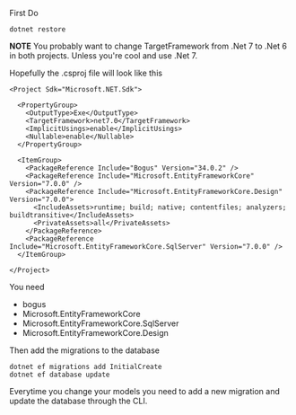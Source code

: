 First Do
```
dotnet restore
```

<b>NOTE</b> You probably want to change TargetFramework from .Net 7 to .Net 6 in both projects. Unless you're cool and use .Net 7.

Hopefully the .csproj file will look like this
```
<Project Sdk="Microsoft.NET.Sdk">

  <PropertyGroup>
    <OutputType>Exe</OutputType>
    <TargetFramework>net7.0</TargetFramework>
    <ImplicitUsings>enable</ImplicitUsings>
    <Nullable>enable</Nullable>
  </PropertyGroup>

  <ItemGroup>
    <PackageReference Include="Bogus" Version="34.0.2" />
    <PackageReference Include="Microsoft.EntityFrameworkCore" Version="7.0.0" />
    <PackageReference Include="Microsoft.EntityFrameworkCore.Design" Version="7.0.0">
      <IncludeAssets>runtime; build; native; contentfiles; analyzers; buildtransitive</IncludeAssets>
      <PrivateAssets>all</PrivateAssets>
    </PackageReference>
    <PackageReference Include="Microsoft.EntityFrameworkCore.SqlServer" Version="7.0.0" />
  </ItemGroup>

</Project>
```

You need
- bogus
- Microsoft.EntityFrameworkCore
- Microsoft.EntityFrameworkCore.SqlServer
- Microsoft.EntityFrameworkCore.Design

Then add the migrations to the database
```
dotnet ef migrations add InitialCreate
dotnet ef database update
```

Everytime you change your models you need to add a new migration and update the database through the CLI.